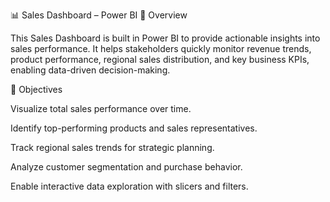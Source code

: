 📊 Sales Dashboard – Power BI
📌 Overview

This Sales Dashboard is built in Power BI to provide actionable insights into sales performance. It helps stakeholders quickly monitor revenue trends, product performance, regional sales distribution, and key business KPIs, enabling data-driven decision-making.

🎯 Objectives

Visualize total sales performance over time.

Identify top-performing products and sales representatives.

Track regional sales trends for strategic planning.

Analyze customer segmentation and purchase behavior.

Enable interactive data exploration with slicers and filters.
